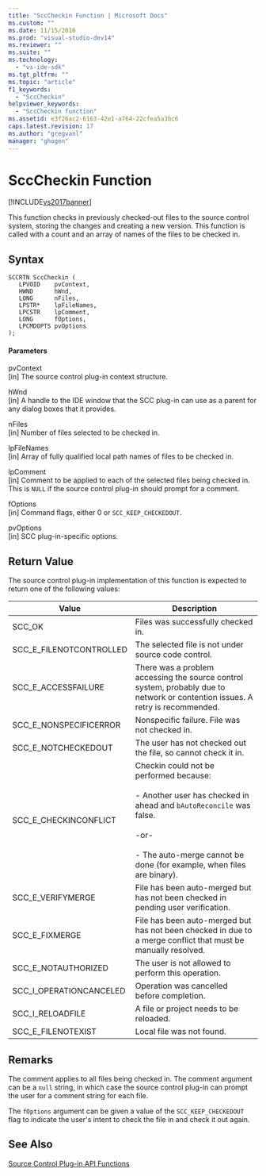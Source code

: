 ```yaml
---
title: "SccCheckin Function | Microsoft Docs"
ms.custom: ""
ms.date: 11/15/2016
ms.prod: "visual-studio-dev14"
ms.reviewer: ""
ms.suite: ""
ms.technology: 
  - "vs-ide-sdk"
ms.tgt_pltfrm: ""
ms.topic: "article"
f1_keywords: 
  - "SccCheckin"
helpviewer_keywords: 
  - "SccCheckin function"
ms.assetid: e3f26ac2-6163-42e1-a764-22cfea5a3bc6
caps.latest.revision: 17
ms.author: "gregvanl"
manager: "ghogen"
---
```

# SccCheckin Function
[!INCLUDE[vs2017banner](../includes/vs2017banner.md)]

This function checks in previously checked-out files to the source control system, storing the changes and creating a new version. This function is called with a count and an array of names of the files to be checked in.  
  
## Syntax  
  
```cpp#  
SCCRTN SccCheckin (  
   LPVOID    pvContext,  
   HWND      hWnd,  
   LONG      nFiles,  
   LPSTR*    lpFileNames,  
   LPCSTR    lpComment,  
   LONG      fOptions,  
   LPCMDOPTS pvOptions  
);  
```  
  
#### Parameters  
 pvContext  
 [in] The source control plug-in context structure.  
  
 hWnd  
 [in] A handle to the IDE window that the SCC plug-in can use as a parent for any dialog boxes that it provides.  
  
 nFiles  
 [in] Number of files selected to be checked in.  
  
 lpFileNames  
 [in] Array of fully qualified local path names of files to be checked in.  
  
 lpComment  
 [in] Comment to be applied to each of the selected files being checked in. This is `NULL` if the source control plug-in should prompt for a comment.  
  
 fOptions  
 [in] Command flags, either 0 or `SCC_KEEP_CHECKEDOUT`.  
  
 pvOptions  
 [in] SCC plug-in-specific options.  
  
## Return Value  
 The source control plug-in implementation of this function is expected to return one of the following values:  
  
|Value|Description|  
|-----------|-----------------|  
|SCC_OK|Files was successfully checked in.|  
|SCC_E_FILENOTCONTROLLED|The selected file is not under source code control.|  
|SCC_E_ACCESSFAILURE|There was a problem accessing the source control system, probably due to network or contention issues. A retry is recommended.|  
|SCC_E_NONSPECIFICERROR|Nonspecific failure. File was not checked in.|  
|SCC_E_NOTCHECKEDOUT|The user has not checked out the file, so cannot check it in.|  
|SCC_E_CHECKINCONFLICT|Checkin could not be performed because:<br /><br /> -   Another user has checked in ahead and `bAutoReconcile` was false.<br /><br /> -or-<br /><br /> -   The auto-merge cannot be done (for example, when files are binary).|  
|SCC_E_VERIFYMERGE|File has been auto-merged but has not been checked in pending user verification.|  
|SCC_E_FIXMERGE|File has been auto-merged but has not been checked in due to a merge conflict that must be manually resolved.|  
|SCC_E_NOTAUTHORIZED|The user is not allowed to perform this operation.|  
|SCC_I_OPERATIONCANCELED|Operation was cancelled before completion.|  
|SCC_I_RELOADFILE|A file or project needs to be reloaded.|  
|SCC_E_FILENOTEXIST|Local file was not found.|  
  
## Remarks  
 The comment applies to all files being checked in. The comment argument can be a `null` string, in which case the source control plug-in can prompt the user for a comment string for each file.  
  
 The `fOptions` argument can be given a value of the `SCC_KEEP_CHECKEDOUT` flag to indicate the user's intent to check the file in and check it out again.  
  
## See Also  
 [Source Control Plug-in API Functions](../extensibility/source-control-plug-in-api-functions.md)

